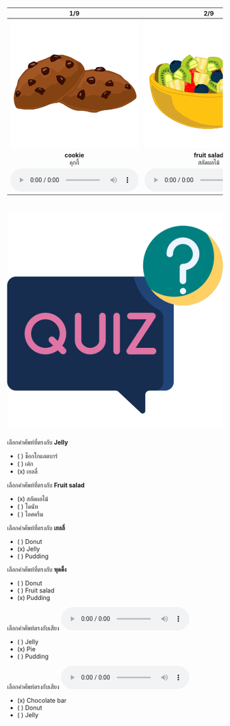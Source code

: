 <div class="carrousel">


|1/9|2/9|3/9|4/9|5/9|6/9|7/9|8/9|9/9|
| :----: | :----: | :----: | :----: | :----: | :----: | :----: | :----: | :----: |
|![](/media/img/desserts__cookie.svg)|![](/media/img/desserts__fruit&#x20;salad.svg)|![](/media/img/desserts__ice&#x20;cream.svg)|![](/media/img/desserts__pudding.svg)|![](/media/img/desserts__chocolate&#x20;bar.svg)|![](/media/img/desserts__cake.svg)|![](/media/img/desserts__donut.svg)|![](/media/img/desserts__pie.svg)|![](/media/img/desserts__jelly.svg)|
|**cookie**<br>คุกกี้|**fruit salad**<br>สลัดผลไม้|**ice cream**<br>ไอศครีม|**pudding**<br>พุดดิ้ง|**chocolate bar**<br>ช็อกโกแลตบาร์|**cake**<br>เค้ก|**donut**<br>โดนัท|**pie**<br>พาย|**jelly**<br>เยลลี่|
|![](/media/audio/cookie.mp3)|![](/media/audio/fruit&#x20;salad.mp3)|![](/media/audio/ice&#x20;cream.mp3)|![](/media/audio/pudding.mp3)|![](/media/audio/chocolate&#x20;bar.mp3)|![](/media/audio/cake.mp3)|![](/media/audio/donut.mp3)|![](/media/audio/pie.mp3)|![](/media/audio/jelly.mp3)|

</div>



# ![icon](/media/icons/quiz.svg) 


 เลือกคำศัพท์ที่ตรงกับ **Jelly**
 - ( ) ช็อกโกแลตบาร์
 - ( ) เค้ก
 - (x) เยลลี่

 เลือกคำศัพท์ที่ตรงกับ **Fruit salad**
 - (x) สลัดผลไม้
 - ( ) โดนัท
 - ( ) ไอศครีม

 เลือกคำศัพท์ที่ตรงกับ **เยลลี่**
 - ( ) Donut
 - (x) Jelly
 - ( ) Pudding

 เลือกคำศัพท์ที่ตรงกับ **พุดดิ้ง**
 - ( ) Donut
 - ( ) Fruit salad
 - (x) Pudding

เลือกคำศัพท์ตรงกับเสียง ![](/media/audio/pie.mp3) 
 - ( ) Jelly
 - (x) Pie
 - ( ) Pudding


เลือกคำศัพท์ตรงกับเสียง ![](/media/audio/chocolate&#x20;bar.mp3) 
 - (x) Chocolate bar
 - ( ) Donut
 - ( ) Jelly

